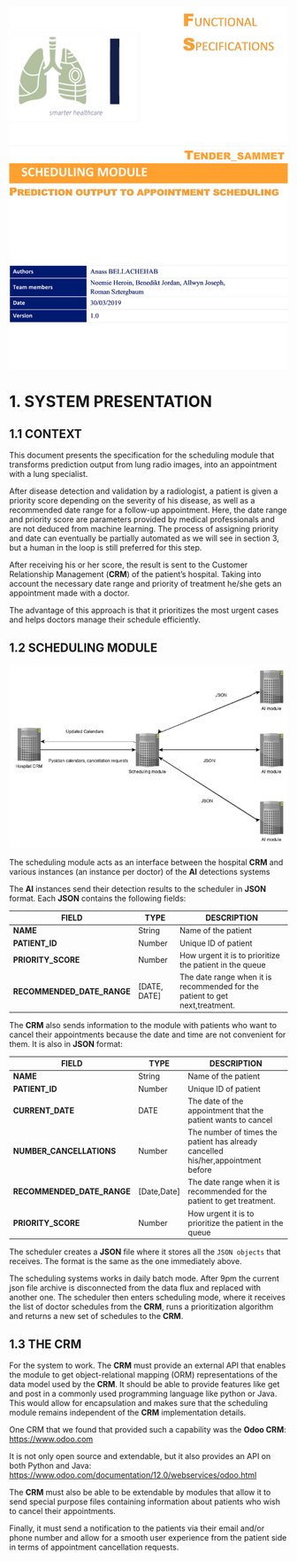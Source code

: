 ![first_page](assets/face_page.png)

# 1. SYSTEM PRESENTATION

## 1.1 CONTEXT

This document presents the specification for the scheduling module that transforms prediction output from lung radio images, into an appointment with a lung specialist.

After disease detection and validation by a radiologist, a patient is given a priority score depending on the severity of his disease, as well as a recommended date range for a follow-up appointment. Here, the date range and priority score are parameters provided by medical professionals and are not deduced from machine learning. The process of assigning priority and date can eventually be partially automated as we will see in section 3, but a human in the loop is still preferred for this step.

After receiving his or her score, the result is sent to the Customer Relationship Management (**CRM**) of the patient’s hospital. Taking into account the necessary date range and priority of treatment he/she gets an appointment made with a doctor.

The advantage of this approach is that it prioritizes the most urgent cases and helps doctors manage their schedule efficiently.

## 1.2 SCHEDULING MODULE

![schedule_module](assets/schedule_module.png)

The scheduling module acts as an interface between the hospital **CRM** and various instances (an instance per doctor) of the **AI** detections systems

The **AI** instances send their detection results to the scheduler in **JSON** format. Each **JSON** contains the following fields:

| **FIELD**                  	| **TYPE**         	| **DESCRIPTION**                                                                  	|
|------------------------	|--------------	|------------------------------------------------------------------------------	|
| **NAME**                   	| String       	| Name of the patient                                                          	|
| **PATIENT_ID**             	| Number       	| Unique ID of patient                                                         	|
| **PRIORITY_SCORE**         	| Number       	| How urgent it is to prioritize the patient in the queue                      	|
| **RECOMMENDED_DATE_RANGE** 	| [DATE, DATE] 	| The date range when it is recommended for the patient to get next,treatment. 	|

The **CRM** also sends information to the module with patients who want to cancel their appointments because the date and time are not convenient for them. It is also in **JSON** format:

| **FIELD**                  	| **TYPE**        	| **DESCRIPTION**                                                                      	|
|------------------------	|-------------	|----------------------------------------------------------------------------------	|
| **NAME**                   	| String      	| Name of the patient                                                              	|
| **PATIENT_ID**             	| Number      	| Unique ID of patient                                                             	|
| **CURRENT_DATE**           	| DATE        	| The date of the appointment that the patient wants to cancel                     	|
| **NUMBER_CANCELLATIONS**   	| Number      	| The number of times the patient has already cancelled his/her,appointment before 	|
| **RECOMMENDED_DATE_RANGE** 	| [Date,Date] 	| The date range when it is recommended for the patient to get treatment.          	|
| **PRIORITY_SCORE**         	| Number      	| How urgent it is to prioritize the patient in the queue                          	|

The scheduler creates a **JSON** file where it stores all the `JSON objects` that receives. The format is the same as the one immediately above.

The scheduling systems works in daily batch mode. After 9pm the current json file archive is disconnected from the data flux and replaced with another one. The scheduler then enters scheduling mode, where it receives the list of doctor schedules from the **CRM**, runs a prioritization algorithm and returns a new set of schedules to the **CRM**.

## 1.3 THE CRM

For the system to work. The **CRM** must provide an external API that enables the module to get object-relational mapping (ORM) representations of the data model used by the **CRM**. It should be able to provide features like get and post in a commonly used programming language like python or Java. This would allow for encapsulation and makes sure that the scheduling module remains independent of the **CRM** implementation details.

One CRM that we found that provided such a capability was the **Odoo CRM**: https://www.odoo.com

It is not only open source and extendable, but it also provides an API on both Python and Java: https://www.odoo.com/documentation/12.0/webservices/odoo.html

The **CRM** must also be able to be extendable by modules that allow it to send special purpose files containing information about patients who wish to cancel their appointments.

Finally, it must send a notification to the patients via their email and/or phone number and allow for a smooth user experience from the patient side in terms of appointment cancellation requests. 
